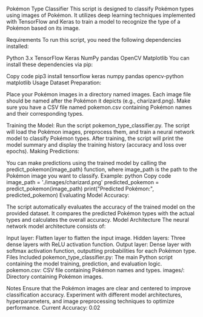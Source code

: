 Pokémon Type Classifier
This script is designed to classify Pokémon types using images of Pokémon. It utilizes deep learning techniques implemented with TensorFlow and Keras to train a model to recognize the type of a Pokémon based on its image.

Requirements
To run this script, you need the following dependencies installed:

Python 3.x
TensorFlow
Keras
NumPy
pandas
OpenCV
Matplotlib
You can install these dependencies via pip:

Copy code
pip3 install tensorflow keras numpy pandas opencv-python matplotlib
Usage
Dataset Preparation:

Place your Pokémon images in a directory named images. Each image file should be named after the Pokémon it depicts (e.g., charizard.png).
Make sure you have a CSV file named pokemon.csv containing Pokémon names and their corresponding types.

Training the Model:
Run the script pokemon_type_classifier.py.
The script will load the Pokémon images, preprocess them, and train a neural network model to classify Pokémon types.
After training, the script will print the model summary and display the training history (accuracy and loss over epochs).
Making Predictions:

You can make predictions using the trained model by calling the predict_pokemon(image_path) function, where image_path is the path to the Pokémon image you want to classify.
Example:
python
Copy code
image_path = './images/charizard.png'
predicted_pokemon = predict_pokemon(image_path)
print("Predicted Pokémon:", predicted_pokemon)
Evaluating Model Accuracy:

The script automatically evaluates the accuracy of the trained model on the provided dataset.
It compares the predicted Pokémon types with the actual types and calculates the overall accuracy.
Model Architecture
The neural network model architecture consists of:

Input layer: Flatten layer to flatten the input image.
Hidden layers: Three dense layers with ReLU activation function.
Output layer: Dense layer with softmax activation function, outputting probabilities for each Pokémon type.
Files Included
pokemon_type_classifier.py: The main Python script containing the model training, prediction, and evaluation logic.
pokemon.csv: CSV file containing Pokémon names and types.
images/: Directory containing Pokémon images.

Notes
Ensure that the Pokémon images are clear and centered to improve classification accuracy.
Experiment with different model architectures, hyperparameters, and image preprocessing techniques to optimize performance.
Current Accuracy: 0.02
